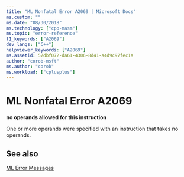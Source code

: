 ```yaml
---
title: "ML Nonfatal Error A2069 | Microsoft Docs"
ms.custom: ""
ms.date: "08/30/2018"
ms.technology: ["cpp-masm"]
ms.topic: "error-reference"
f1_keywords: ["A2069"]
dev_langs: ["C++"]
helpviewer_keywords: ["A2069"]
ms.assetid: 57dbf072-da61-4306-8d41-a4d9c97fec1a
author: "corob-msft"
ms.author: "corob"
ms.workload: ["cplusplus"]
---
```

# ML Nonfatal Error A2069

**no operands allowed for this instruction**

One or more operands were specified with an instruction that takes no operands.

## See also

[ML Error Messages](../../assembler/masm/ml-error-messages.md)<br/>
